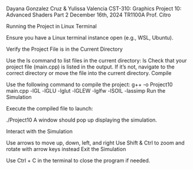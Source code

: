 Dayana Gonzalez Cruz & Yulissa Valencia CST-310: Graphics Project 10: Advanced Shaders Part 2
December 16th, 2024 
TR1100A Prof. Citro

Running the Project in Linux Terminal

Ensure you have a Linux terminal instance open (e.g., WSL, Ubuntu).

Verify the Project File is in the Current Directory

Use the ls command to list files in the current directory:
ls
Check that your project file (main.cpp) is listed in the output. If it’s not, navigate to the correct directory or move the file into the current directory.
Compile

Use the following command to compile the project:
g++ -o Project10 main.cpp -lGL -lGLU -lglut -lGLEW -lglfw -lSOIL -lassimp
Run the Simulation

Execute the compiled file to launch:

./Project10
A window should pop up displaying the simulation.

Interact with the Simulation

Use arrows to move up, down, left, and right
Use Shift & Ctrl to zoom and rotate with arrow keys instead
Exit the Simulation

Use Ctrl + C in the terminal to close the program if needed.
